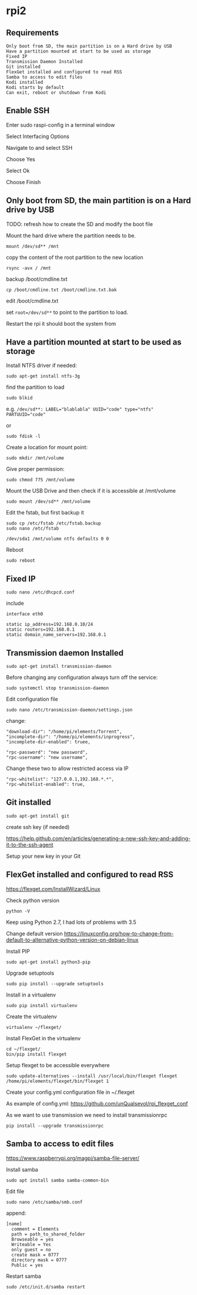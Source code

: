 # rpi2
## Requirements
```
Only boot from SD, the main partition is on a Hard drive by USB
Have a partition mounted at start to be used as storage
Fixed IP
Transmission Daemon Installed
Git installed
FlexGet installed and configured to read RSS
Samba to access to edit files
Kodi installed
Kodi starts by default
Can exit, reboot or shutdown from Kodi
```
## Enable SSH
Enter sudo raspi-config in a terminal window

Select Interfacing Options

Navigate to and select SSH

Choose Yes

Select Ok

Choose Finish


## Only boot from SD, the main partition is on a Hard drive by USB
TODO: refresh how to create the SD and modify the boot file

Mount the hard drive where the partition needs to be.
```
mount /dev/sd** /mnt
```
copy the content of the root partition to the new location
```
rsync -avx / /mnt  
```
backup  /boot/cmdline.txt
```
cp /boot/cmdline.txt /boot/cmdline.txt.bak
```
edit /boot/cmdline.txt

set `root=/dev/sd**` to point to the partition to load.

Restart the rpi it should boot the system from 

## Have a partition mounted at start to be used as storage

Install NTFS driver if needed:
```
sudo apt-get install ntfs-3g
```
find the partition to load
```
sudo blkid
```
e.g. `/dev/sd**: LABEL="blablabla" UUID="code" type="ntfs" PARTUUID="code"`

or
```
sudo fdisk -l
```
Create a location for mount point:
```
sudo mkdir /mnt/volume
```
Give proper permission:
```
sudo chmod 775 /mnt/volume
```
Mount the USB Drive and then check if it is accessible at /mnt/volume
```
sudo mount /dev/sd** /mnt/volume
```
Edit the fstab, but first backup it
```
sudo cp /etc/fstab /etc/fstab.backup
sudo nano /etc/fstab

/dev/sda1 /mnt/volume ntfs defaults 0 0
```
Reboot
```
sudo reboot
```
## Fixed IP
```
sudo nano /etc/dhcpcd.conf
```
include
```
interface eth0

static ip_address=192.168.0.10/24
static routers=192.168.0.1
static domain_name_servers=192.168.0.1
```
## Transmission daemon Installed
```
sudo apt-get install transmission-daemon
```
Before changing any configuration always turn off the service:
```
sudo systemctl stop transmission-daemon
```
Edit configuration file
```
sudo nano /etc/transmission-daemon/settings.json
```
change:
```
"download-dir": "/home/pi/elements/Torrent",
"incomplete-dir": "/home/pi/elements/inprogress",
"incomplete-dir-enabled": truee,

"rpc-password": "new password",
"rpc-username": "new username",
```    
Change these two to allow restricted access via IP
```
"rpc-whitelist": "127.0.0.1,192.168.*.*",
"rpc-whitelist-enabled": true,
```
## Git installed
```
sudo apt-get install git
```
create ssh key (if needed)

https://help.github.com/en/articles/generating-a-new-ssh-key-and-adding-it-to-the-ssh-agent

Setup your new key in your Git
## FlexGet installed and configured to read RSS
https://flexget.com/InstallWizard/Linux

Check python version
```
python -V
```
Keep using Python 2.7, I had lots of problems with 3.5

Change default version
https://linuxconfig.org/how-to-change-from-default-to-alternative-python-version-on-debian-linux

Install PIP
```
sudo apt-get install python3-pip
```
Upgrade setuptools
```
sudo pip install --upgrade setuptools
```
Install in a virtualenv
```
sudo pip install virtualenv
```
Create the virtualenv
```
virtualenv ~/flexget/
```
Install FlexGet in the virtualenv
```
cd ~/flexget/
bin/pip install flexget
```
Setup flexget to be accessible everywhere
```
sudo update-alternatives --install /usr/local/bin/flexget flexget /home/pi/elements/flexget/bin/flexget 1
```
Create your config.yml configuration file in ~/.flexget

As example of config.yml: https://github.com/unQualsevol/rpi_flexget_conf

As we want to use transmission we need to install transmissionrpc
```
pip install --upgrade transmissionrpc
```
## Samba to access to edit files

https://www.raspberrypi.org/magpi/samba-file-server/

Install samba
```
sudo apt install samba samba-common-bin
```
Edit file
```
sudo nano /etc/samba/smb.conf
```
append:

```
[name]
  comment = Elements
  path = path_to_shared_folder
  Browseable = yes
  Writeable = Yes
  only guest = no
  create mask = 0777
  directory mask = 0777
  Public = yes
```
Restart samba
```
sudo /etc/init.d/samba restart
```
